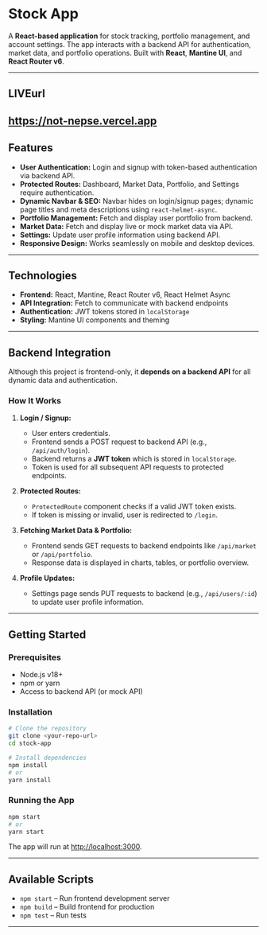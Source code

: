 # Stock App

A **React-based application** for stock tracking, portfolio management, and account settings. The app interacts with a backend API for authentication, market data, and portfolio operations. Built with **React**, **Mantine UI**, and **React Router v6**.

---


## **LIVEurl**
https://not-nepse.vercel.app
---

## **Features**

* **User Authentication:** Login and signup with token-based authentication via backend API.
* **Protected Routes:** Dashboard, Market Data, Portfolio, and Settings require authentication.
* **Dynamic Navbar & SEO:** Navbar hides on login/signup pages; dynamic page titles and meta descriptions using `react-helmet-async`.
* **Portfolio Management:** Fetch and display user portfolio from backend.
* **Market Data:** Fetch and display live or mock market data via API.
* **Settings:** Update user profile information using backend API.
* **Responsive Design:** Works seamlessly on mobile and desktop devices.

---

## **Technologies**

* **Frontend:** React, Mantine, React Router v6, React Helmet Async
* **API Integration:** Fetch to communicate with backend endpoints
* **Authentication:** JWT tokens stored in `localStorage`
* **Styling:** Mantine UI components and theming

---

## **Backend Integration**

Although this project is frontend-only, it **depends on a backend API** for all dynamic data and authentication.

### **How It Works**

1. **Login / Signup:**

   * User enters credentials.
   * Frontend sends a POST request to backend API (e.g., `/api/auth/login`).
   * Backend returns a **JWT token** which is stored in `localStorage`.
   * Token is used for all subsequent API requests to protected endpoints.

2. **Protected Routes:**

   * `ProtectedRoute` component checks if a valid JWT token exists.
   * If token is missing or invalid, user is redirected to `/login`.

3. **Fetching Market Data & Portfolio:**

   * Frontend sends GET requests to backend endpoints like `/api/market` or `/api/portfolio`.
   * Response data is displayed in charts, tables, or portfolio overview.

4. **Profile Updates:**

   * Settings page sends PUT requests to backend (e.g., `/api/users/:id`) to update user profile information.


---

## **Getting Started**

### **Prerequisites**

* Node.js v18+
* npm or yarn
* Access to backend API (or mock API)

### **Installation**

```bash
# Clone the repository
git clone <your-repo-url>
cd stock-app

# Install dependencies
npm install
# or
yarn install
```

### **Running the App**

```bash
npm start
# or
yarn start
```

The app will run at [http://localhost:3000](http://localhost:3000).

---

## **Available Scripts**

* `npm start` – Run frontend development server
* `npm build` – Build frontend for production
* `npm test` – Run tests

---
